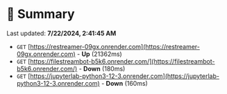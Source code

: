 # 📖 Summary
Last updated: **7/22/2024, 2:41:45 AM**

- `GET` [https://restreamer-09gx.onrender.com](https://restreamer-09gx.onrender.com) - **Up** (21362ms)
- `GET` [https://filestreambot-b5k6.onrender.com/](https://filestreambot-b5k6.onrender.com/) - **Down** (180ms)
- `GET` [https://jupyterlab-python3-12-3.onrender.com](https://jupyterlab-python3-12-3.onrender.com) - **Down** (160ms)
